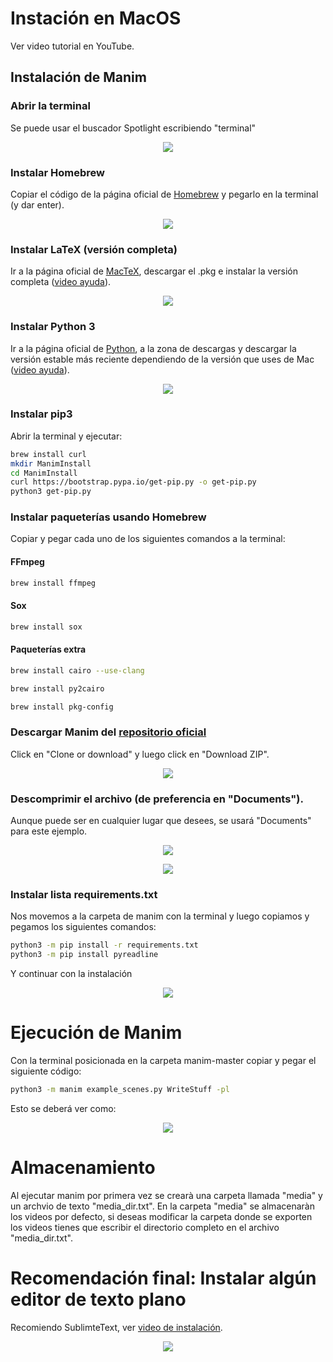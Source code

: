 # Instación en MacOS

Ver video tutorial en YouTube.

## Instalación de Manim

### Abrir la terminal 
Se puede usar el buscador Spotlight escribiendo "terminal"

<p align="center"><img src ="/Español/0_instalacion/macOS/gifs/terminal.png" /></p>

### Instalar Homebrew
Copiar el código de la página oficial de [Homebrew](https://brew.sh/index_es) y pegarlo en la terminal (y dar enter).

<p align="center"><img src ="/Español/0_instalacion/macOS/gifs/MacP1.gif" /></p>

### Instalar LaTeX (versión completa)
Ir a la página oficial de [MacTeX](http://www.tug.org/mactex/), descargar el .pkg e instalar la versión completa ([video ayuda](https://www.youtube.com/watch?v=5CNmIaRxS20)).

<p align="center"><img src ="/Español/0_instalacion/macOS/gifs/MacP2.gif" /></p>

### Instalar Python 3
Ir a la página oficial de [Python](https://www.python.org/), a la zona de descargas y descargar la versión estable más reciente dependiendo de la versión que uses de Mac ([video ayuda](https://www.youtube.com/watch?v=0hGzGdRQeak)).

<p align="center"><img src ="/Español/0_instalacion/macOS/gifs/MacP3.gif" /></p>

### Instalar pip3
Abrir la terminal y ejecutar:

```sh
brew install curl
mkdir ManimInstall
cd ManimInstall
curl https://bootstrap.pypa.io/get-pip.py -o get-pip.py
python3 get-pip.py
```

### Instalar paqueterías usando Homebrew
Copiar y pegar cada uno de los siguientes comandos a la terminal:

#### FFmpeg
```sh
brew install ffmpeg
```
#### Sox
```sh
brew install sox
```
#### Paqueterías extra
```sh
brew install cairo --use-clang
```

```sh
brew install py2cairo
```

```sh
brew install pkg-config
```

### Descargar Manim del [repositorio oficial](https://github.com/3b1b/manim)
Click en "Clone or download" y luego click en "Download ZIP".

<p align="center"><img src ="/Español/0_instalacion/macOS/gifs/DescargarManim.gif" /></p>

### Descomprimir el archivo (de preferencia en "Documents").
Aunque puede ser en cualquier lugar que desees, se usará "Documents" para este ejemplo.

<p align="center"><img src ="/Español/0_instalacion/macOS/gifs/pd.png" /></p>

<p align="center"><img src ="/Español/0_instalacion/macOS/gifs/MacP5.gif" /></p>

### Instalar lista requirements.txt
Nos movemos a la carpeta de manim con la terminal y luego copiamos y pegamos los siguientes comandos:

```sh
python3 -m pip install -r requirements.txt
python3 -m pip install pyreadline
```
Y continuar con la instalación

<p align="center"><img src ="/Español/0_instalacion/macOS/gifs/MacP6.gif" /></p>

# Ejecución de Manim

Con la terminal posicionada en la carpeta manim-master copiar y pegar el siguiente código:

```sh
python3 -m manim example_scenes.py WriteStuff -pl
```

Esto se deberá ver como:

<p align="center"><img src ="/Español/0_instalacion/macOS/gifs/MacP8.gif" /></p>

# Almacenamiento
Al ejecutar manim por primera vez se crearà una carpeta llamada "media" y un archvio de texto "media_dir.txt". En la carpeta "media" se almacenaràn los videos por defecto, si deseas modificar la carpeta donde se exporten los videos tienes que escribir el directorio completo en el archivo "media_dir.txt".

# Recomendación final: Instalar algún editor de texto plano 
Recomiendo SublimteText, ver [video de instalación](https://www.youtube.com/watch?v=qqlLQ-5jH0c).

<p align="center"><img src ="/Español/0_instalacion/macOS/gifs/DescargarSublimeText.gif" /></p>
